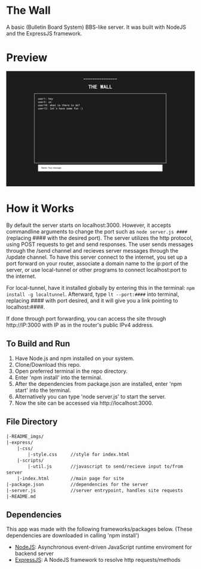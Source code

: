 # The Wall

A basic (Bulletin Board System) BBS-like server. It was built with NodeJS and the ExpressJS framework.

# Preview

![thumbnail](README_imgs/wall_board.png)

# How it Works

By default the server starts on localhost:3000. However, it accepts commandline arguments to change the port such as ```node server.js ####``` (replacing #### with the desired port).
The server utilizes the http protocol, using POST requests to get and send responses. The user sends messages through the /send channel and recieves server messages through the /update channel.
To have this server connect to the internet, you set up a port forward on your router, associate a domain name to the ip:port of the server, or use local-tunnel or other programs to connect localhost:port to the internet. 

For local-tunnel, have it installed globally by entering this in the terminal: ```npm install -g localtunnel```.
Afterward, type ```lt --port:####``` into terminal, replacing #### with port desired, and it will give you a link pointing to localhost:####.

If done through port forwarding, you can access the site through http://IP:3000 with IP as in the router's public IPv4 address.

## To Build and Run
1. Have Node.js and npm installed on your system.
2. Clone/Download this repo.
3. Open preferred terminal in the repo directory.
4. Enter 'npm install' into the terminal.
5. After the dependencies from package.json are installed, enter 'npm start' into the terminal.
6. Alternatively you can type 'node server.js' to start the server.
7. Now the site can be accessed via http://localhost:3000.

## File Directory
```
|-README_imgs/
|-express/
	|-css/
		|-style.css		//style for index.html
	|-scripts/
		|-util.js		//javascript to send/recieve input to/from server
	|-index.html		//main page for site
|-package.json			//dependencies for the server
|-server.js				//server entrypoint, handles site requests
|-README.md
```

## Dependencies
This app was made with the following frameworks/packages below. (These dependencies are downloaded in calling 'npm install')
- [NodeJS](http://nodejs.org): Asynchronous event-driven JavaScript runtime enviroment for backend server
- [ExpressJS](http://expressjs.com): A NodeJS framework to resolve http requests/methods